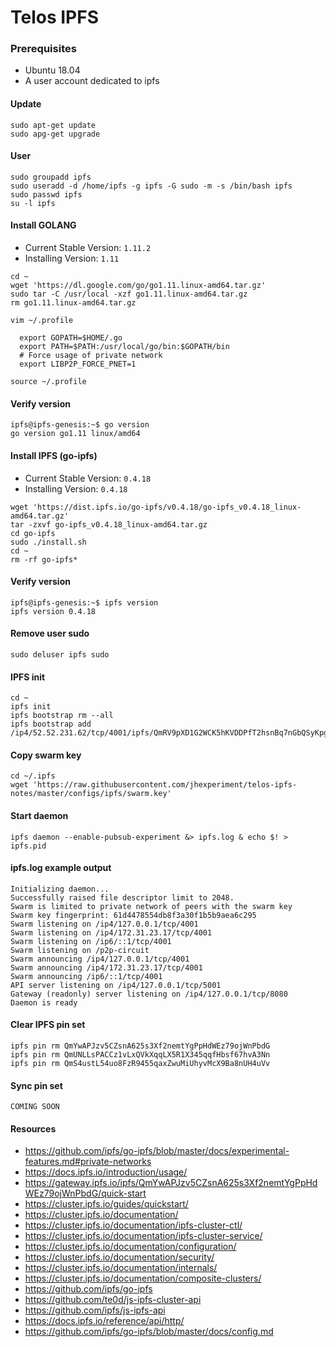 # Telos IPFS

### Prerequisites
 - Ubuntu 18.04
 - A user account dedicated to ipfs

#### Update
```
sudo apt-get update
sudo apg-get upgrade
```

#### User
```
sudo groupadd ipfs
sudo useradd -d /home/ipfs -g ipfs -G sudo -m -s /bin/bash ipfs
sudo passwd ipfs
su -l ipfs
```

#### Install GOLANG
- Current Stable Version: `1.11.2`
- Installing Version: `1.11`

```
cd ~
wget 'https://dl.google.com/go/go1.11.linux-amd64.tar.gz'
sudo tar -C /usr/local -xzf go1.11.linux-amd64.tar.gz
rm go1.11.linux-amd64.tar.gz
```
`vim ~/.profile`
```
  export GOPATH=$HOME/.go
  export PATH=$PATH:/usr/local/go/bin:$GOPATH/bin
  # Force usage of private network
  export LIBP2P_FORCE_PNET=1
```
`source ~/.profile`

#### Verify version
```
ipfs@ipfs-genesis:~$ go version
go version go1.11 linux/amd64
```

#### Install IPFS (go-ipfs)
- Current Stable Version: `0.4.18`
- Installing Version: `0.4.18`

```
wget 'https://dist.ipfs.io/go-ipfs/v0.4.18/go-ipfs_v0.4.18_linux-amd64.tar.gz'
tar -zxvf go-ipfs_v0.4.18_linux-amd64.tar.gz
cd go-ipfs
sudo ./install.sh
cd ~
rm -rf go-ipfs*
```
#### Verify version
```
ipfs@ipfs-genesis:~$ ipfs version
ipfs version 0.4.18
```


#### Remove user sudo
`sudo deluser ipfs sudo`

#### IPFS init
```
cd ~
ipfs init
ipfs bootstrap rm --all
ipfs bootstrap add /ip4/52.52.231.62/tcp/4001/ipfs/QmRV9pXD1G2WCK5hKVDDPfT2hsnBq7nGbQSyKpgBhayfdF
```

#### Copy swarm key
```
cd ~/.ipfs
wget 'https://raw.githubusercontent.com/jhexperiment/telos-ipfs-notes/master/configs/ipfs/swarm.key'
```

#### Start daemon
```
ipfs daemon --enable-pubsub-experiment &> ipfs.log & echo $! > ipfs.pid
```

#### ipfs.log example output
```
Initializing daemon...
Successfully raised file descriptor limit to 2048.
Swarm is limited to private network of peers with the swarm key
Swarm key fingerprint: 61d4478554db8f3a30f1b5b9aea6c295
Swarm listening on /ip4/127.0.0.1/tcp/4001
Swarm listening on /ip4/172.31.23.17/tcp/4001
Swarm listening on /ip6/::1/tcp/4001
Swarm listening on /p2p-circuit
Swarm announcing /ip4/127.0.0.1/tcp/4001
Swarm announcing /ip4/172.31.23.17/tcp/4001
Swarm announcing /ip6/::1/tcp/4001
API server listening on /ip4/127.0.0.1/tcp/5001
Gateway (readonly) server listening on /ip4/127.0.0.1/tcp/8080
Daemon is ready
```

#### Clear IPFS pin set
```
ipfs pin rm QmYwAPJzv5CZsnA625s3Xf2nemtYgPpHdWEz79ojWnPbdG
ipfs pin rm QmUNLLsPACCz1vLxQVkXqqLX5R1X345qqfHbsf67hvA3Nn
ipfs pin rm QmS4ustL54uo8FzR9455qaxZwuMiUhyvMcX9Ba8nUH4uVv
```

#### Sync pin set
`COMING SOON`

#### Resources
 - https://github.com/ipfs/go-ipfs/blob/master/docs/experimental-features.md#private-networks
 - https://docs.ipfs.io/introduction/usage/
 - https://gateway.ipfs.io/ipfs/QmYwAPJzv5CZsnA625s3Xf2nemtYgPpHdWEz79ojWnPbdG/quick-start
 - https://cluster.ipfs.io/guides/quickstart/
 - https://cluster.ipfs.io/documentation/
 - https://cluster.ipfs.io/documentation/ipfs-cluster-ctl/
 - https://cluster.ipfs.io/documentation/ipfs-cluster-service/
 - https://cluster.ipfs.io/documentation/configuration/
 - https://cluster.ipfs.io/documentation/security/
 - https://cluster.ipfs.io/documentation/internals/
 - https://cluster.ipfs.io/documentation/composite-clusters/
 - https://github.com/ipfs/go-ipfs
 - https://github.com/te0d/js-ipfs-cluster-api
 - https://github.com/ipfs/js-ipfs-api
 - https://docs.ipfs.io/reference/api/http/
 - https://github.com/ipfs/go-ipfs/blob/master/docs/config.md
